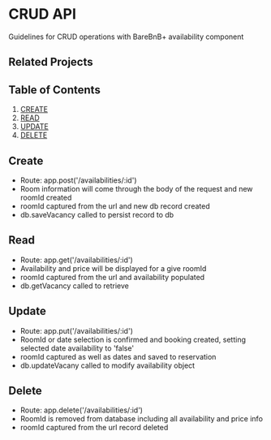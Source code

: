 # CRUD API

Guidelines for CRUD operations with BareBnB+ availability component

## Related Projects

## Table of Contents

1. [CREATE](#Create)
1. [READ](#Read)
1. [UPDATE](#Update)
1. [DELETE](#Delete)

## Create
- Route: app.post('/availabilities/:id')
- Room information will come through the body of the request and new roomId created
- roomId captured from the url and new db record created
- db.saveVacancy called to persist record to db

## Read
- Route: app.get('/availabilities/:id')
- Availability and price will be displayed for a give roomId
- roomId captured from the url and availability populated
- db.getVacancy called to retrieve

## Update
- Route: app.put('/availabilities/:id')
- RoomId or date selection is confirmed and booking created, setting selected date availability to 'false'
- roomId captured as well as dates and saved to reservation
- db.updateVacany called to modify availability object

## Delete
- Route: app.delete('/availabilities/:id')
- RoomId is removed from database including all availability and price info
- roomId captured from the url record deleted